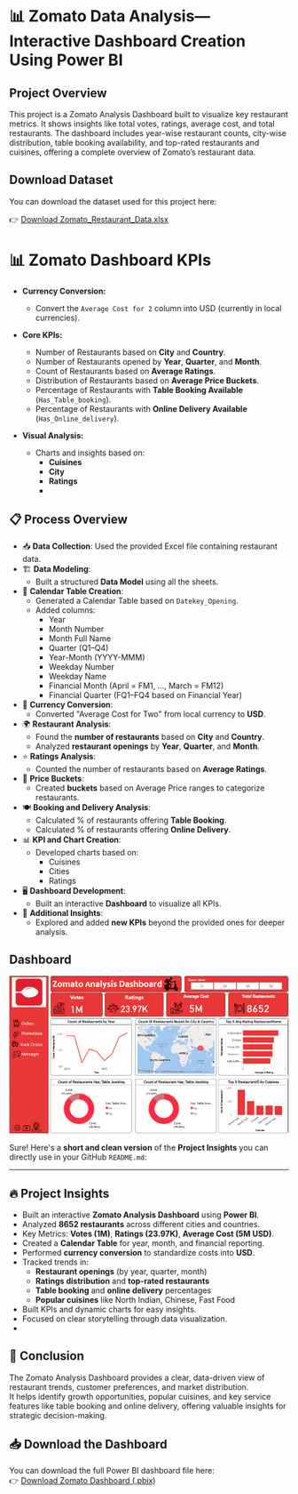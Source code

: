 # 📊 Zomato Data Analysis—Interactive Dashboard Creation Using Power BI

## Project Overview

This project is a Zomato Analysis Dashboard built to visualize key restaurant metrics. It shows insights like total votes, ratings, average cost, and total restaurants. The dashboard includes year-wise restaurant counts, city-wise distribution, table booking availability, and top-rated restaurants and cuisines, offering a complete overview of Zomato’s restaurant data.



## Download Dataset

You can download the dataset used for this project here:

👉 [Download Zomato_Restaurant_Data.xlsx](https://github.com/madhu-malapur/YOUR-REPO-NAME/raw/main/Zomato_Restaurant_Data.xlsx)


# 📊 Zomato Dashboard KPIs

- **Currency Conversion:**
  - Convert the `Average Cost for 2` column into USD (currently in local currencies).

- **Core KPIs:**
  - Number of Restaurants based on **City** and **Country**.
  - Number of Restaurants opened by **Year**, **Quarter**, and **Month**.
  - Count of Restaurants based on **Average Ratings**.
  - Distribution of Restaurants based on **Average Price Buckets**.
  - Percentage of Restaurants with **Table Booking Available** (`Has_Table_booking`).
  - Percentage of Restaurants with **Online Delivery Available** (`Has_Online_delivery`).

- **Visual Analysis:**
  - Charts and insights based on:
    - **Cuisines**
    - **City**
    - **Ratings**
    - 

## 📋 Process Overview

- 📥 **Data Collection**: Used the provided Excel file containing restaurant data.
- 🏗️ **Data Modeling**:
  - Built a structured **Data Model** using all the sheets.
- 📅 **Calendar Table Creation**:
  - Generated a Calendar Table based on `Datekey_Opening`.
  - Added columns:
    - Year
    - Month Number
    - Month Full Name
    - Quarter (Q1–Q4)
    - Year-Month (YYYY-MMM)
    - Weekday Number
    - Weekday Name
    - Financial Month (April = FM1, ..., March = FM12)
    - Financial Quarter (FQ1–FQ4 based on Financial Year)
- 💱 **Currency Conversion**:
  - Converted "Average Cost for Two" from local currency to **USD**.
- 🌍 **Restaurant Analysis**:
  - Found the **number of restaurants** based on **City** and **Country**.
  - Analyzed **restaurant openings** by **Year**, **Quarter**, and **Month**.
- ⭐ **Ratings Analysis**:
  - Counted the number of restaurants based on **Average Ratings**.
- 💸 **Price Buckets**:
  - Created **buckets** based on Average Price ranges to categorize restaurants.
- 🍽️ **Booking and Delivery Analysis**:
  - Calculated % of restaurants offering **Table Booking**.
  - Calculated % of restaurants offering **Online Delivery**.
- 📊 **KPI and Chart Creation**:
  - Developed charts based on:
    - Cuisines
    - Cities
    - Ratings
- 🖥️ **Dashboard Development**:
  - Built an interactive **Dashboard** to visualize all KPIs.
- 🎯 **Additional Insights**:
  - Explored and added **new KPIs** beyond the provided ones for deeper analysis.
 

## Dashboard

![View Dashboard](https://github.com/madhu-malapur/Data-Analysis-Projects/blob/main/zomato%20ss.png)

Sure! Here's a **short and clean version** of the **Project Insights** you can directly use in your GitHub `README.md`:

---

## 🔥 Project Insights

- Built an interactive **Zomato Analysis Dashboard** using **Power BI**.
- Analyzed **8652 restaurants** across different cities and countries.
- Key Metrics: **Votes (1M)**, **Ratings (23.97K)**, **Average Cost (5M USD)**.
- Created a **Calendar Table** for year, month, and financial reporting.
- Performed **currency conversion** to standardize costs into **USD**.
- Tracked trends in:
  - **Restaurant openings** (by year, quarter, month)
  - **Ratings distribution** and **top-rated restaurants**
  - **Table booking** and **online delivery** percentages
  - **Popular cuisines** like North Indian, Chinese, Fast Food
- Built KPIs and dynamic charts for easy insights.
- Focused on clear storytelling through data visualization.
- 

## 🏁 Conclusion

The Zomato Analysis Dashboard provides a clear, data-driven view of restaurant trends, customer preferences, and market distribution.  
It helps identify growth opportunities, popular cuisines, and key service features like table booking and online delivery, offering valuable insights for strategic decision-making.

## 📥 Download the Dashboard

You can download the full Power BI dashboard file here:  
👉 [Download Zomato Dashboard (.pbix)](https://github.com/madhu-malapur/Data-Analysis-Projects/raw/main/zomato.pbix)













   

    










